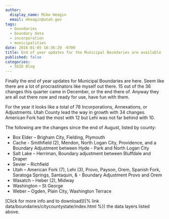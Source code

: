 ```yaml
---
author:
  display_name: Mike Heagin
  email: mheagin@utah.gov
tags:
  - boundaries
  - boundary data
  - incorporation
  - municipalities
date: 2016-01-05 16:36:29 -0700
title: End of year updates for the Municipal Boundaries are available
published: false
categories:
  - SGID Blog
---
```

Finally the end of year updates for Municipal Boundaries are here. Seem like there are a lot of procrastinators like myself out there. 15 out of the 36 changes this quarter came in December, or the end there of. Anyway they are all out there now and ready for use, have fun with them.

For the year it looks like a total of 78 Incorporations, Annexations, or Adjustments. Utah County lead the way in growth with 34 changes. American Fork had the most with 12 but Lehi was not far behind with 10.

The following are the changes since the end of August, listed by county:

- Box Elder – Brigham City, Fielding, Plymouth
- Cache - Smithfield (2), Mendon, North Logan City, Providence, and a  Boundary Adjustment between Hyde - Park and North Logan City
- Salt Lake – Herriman, Boundary adjustment between Bluffdale and Draper
- Sevier – Richfield
- Utah – American Fork (7), Lehi (3), Provo, Payson, Orem, Spanish Fork, Saratoga Springs, Santaquin, & - Boundary Adjustment Provo and Orem
- Wasatch – Heber (2), Midway
- Washington – St George
- Weber – Ogden, Plain City, Washington Terrace

[Click for more info and to download]({% link data/boundaries/citycountystate/index.html %}) the data layers listed above.
